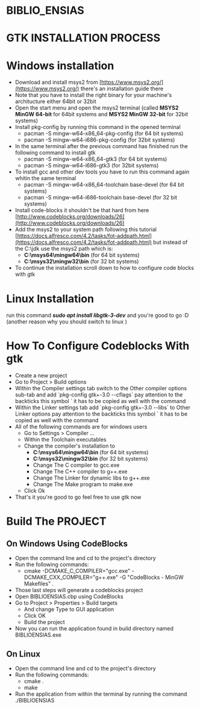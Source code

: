 # BIBLIO_ENSIAS


# GTK INSTALLATION PROCESS


# Windows installation


- Download and install msys2 from [https://www.msys2.org/](https://www.msys2.org/) there's an installation guide there 
- Note that you have to install the right binary for your machine's architucture either 64bit or 32bit
- Open the start menu and open the msys2 terminal (called **MSYS2 MinGW 64-bit** for 64bit systems and **MSYS2 MinGW 32-bit** for 32bit systems)
- Install pkg-config by running this command in the opened terminal 
  - pacman -S mingw-w64-x86_64-pkg-config (for 64 bit systems) 
  - pacman -S mingw-w64-i686-pkg-config (for 32bit systems)
- In the same terminal after the previous command has finished run the following command to install gtk 
  - pacman -S mingw-w64-x86_64-gtk3 (for 64 bit systems) 
  - pacman -S mingw-w64-i686-gtk3 (for 32bit systems)
- To install gcc and other dev tools you have to run this command again whitin the same terminal 
  - pacman -S mingw-w64-x86_64-toolchain base-devel (for 64 bit systems) 
  - pacman -S mingw-w64-i686-toolchain base-devel (for 32 bit systems)
- Install code-blocks it shouldn't be that hard from here [http://www.codeblocks.org/downloads/26](http://www.codeblocks.org/downloads/26)
- Add the msys2 to your system path following this tutorial [https://docs.alfresco.com/4.2/tasks/fot-addpath.html](https://docs.alfresco.com/4.2/tasks/fot-addpath.html) but instead of the C:\jdk use the msys2 path which is: 
  - **C:\msys64\mingw64\bin** (for 64 bit systems) 
  - **C:\msys32\mingw32\bin** (for 32 bit systems)
- To continue the installation scroll down to how to configure code blocks with gtk

# Linux Installation

run this command **_sudo apt install libgtk-3-dev_** and you're good to go :D (another reason why you should switch to linux )

# How To Configure Codeblocks With gtk

- Create a new project
- Go to Project > Build options 
- Within the Compiler settings tab switch to the Other compiler options sub-tab and add \`pkg-config gtk+-3.0 --cflags\` pay attention to the backticks this symbol \` it has to be copied as well with the command 
- Within the Linker settings tab add \`pkg-config gtk+-3.0 --libs\` to Other Linker options pay attention to the backticks this symbol \` it has to be copied as well with the command 
- All of the following commands are for windows users
  - Go to Settings > Compiler ... 
  - Within the Toolchain executables 
  - Change the compiler's installation to 
    - **C:\msys64\mingw64\bin** (for 64 bit systems) 
    - **C:\msys32\mingw32\bin** (for 32 bit systems) 
    - Change The C compiler to gcc.exe 
    - Change The C++ compiler to g++.exe 
    - Change The Linker for dynamic libs to g++.exe 
    - Change The Make program to make.exe 
  - Click Ok
- That's it you're good to go feel free to use gtk now

# Build The PROJECT

## On Windows Using CodeBlocks

- Open the command line and cd to the project's directory
- Run the following commands: 
  - cmake -DCMAKE_C_COMPILER="gcc.exe" -DCMAKE_CXX_COMPILER="g++.exe" -G "CodeBlocks - MinGW Makefiles" .
- Those last steps will generate a codeblocks project
- Open BIBLIOENSIAS.cbp using CodeBlocks
- Go to Project > Properties > Build targets 
  - And change Type to GUI application 
  - Click OK 
  - Build the project
- Now you can run the application found in build directory named BIBLIOENSIAS.exe

## On Linux

- Open the command line and cd to the project's directory
- Run the following commands:
  - cmake .
  - make
- Run the application from within the terminal by running the command ./BIBLIOENSIAS
